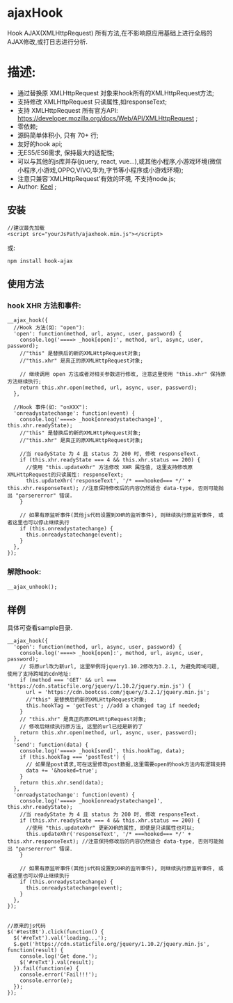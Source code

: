 # ajaxHook
Hook AJAX(XMLHttpRequest) 所有方法,在不影响原应用基础上进行全局的AJAX修改,或打日志进行分析.

# 描述:
* 通过替换原 XMLHttpRequest 对象来hook所有的XMLHttpRequest方法;
* 支持修改 XMLHttpRequest 只读属性,如responseText;
* 支持 XMLHttpRequest 所有官方API: https://developer.mozilla.org/docs/Web/API/XMLHttpRequest ;
* 零依赖;
* 源码简单体积小, 只有 70+ 行;
* 友好的hook api;
* 无ES5/ES6需求, 保持最大的适配性;
* 可以与其他的js库并存(jquery, react, vue...),或其他小程序,小游戏环境(微信小程序,小游戏,OPPO,VIVO,华为,字节等小程序或小游戏环境);
* 注意只兼容'XMLHttpRequest'有效的环境, 不支持node.js;
* Author: [Keel](https://github.com/keel) ;

## 安装
```
//建议最先加载
<script src="yourJsPath/ajaxhook.min.js"></script>
```

或:

```
npm install hook-ajax
```

## 使用方法
### hook XHR 方法和事件:
```
__ajax_hook({
  //Hook 方法(如: "open"):
  'open': function(method, url, async, user, password) {
    console.log('====> _hook[open]:', method, url, async, user, password);
    //"this" 是替换后的新的XMLHttpRequest对象;
    //"this.xhr" 是真正的原XMLHttpRequest对象;

    // 继续调用 open 方法或者对相关参数进行修改, 注意这里使用 "this.xhr" 保持原方法继续执行;
    return this.xhr.open(method, url, async, user, password);
  },

  //Hook 事件(如: "onXXX"):
  'onreadystatechange': function(event) {
    console.log('====> _hook[onreadystatechange]', this.xhr.readyState);
    //"this" 是替换后的新的XMLHttpRequest对象;
    //"this.xhr" 是真正的原XMLHttpRequest对象;

    //当 readyState 为 4 且 status 为 200 时, 修改 responseText.
    if (this.xhr.readyState === 4 && this.xhr.status == 200) {
      //使用 "this.updateXhr" 方法修改 XHR 属性值, 这里支持修改原XMLHttpRequest的只读属性: responseText;
      this.updateXhr('responseText', '/* ===hooked=== */' + this.xhr.responseText); //注意保持修改后的内容仍然适合 data-type, 否则可能抛出 "parsererror" 错误.
    }

    // 如果有原监听事件(其他js代码设置到XHR的监听事件), 则继续执行原监听事件, 或者这里也可以停止继续执行
    if (this.onreadystatechange) {
      this.onreadystatechange(event);
    }
  },
});
```

### 解除hook:
```
__ajax_unhook();
```


## 样例
具体可查看sample目录.
```
__ajax_hook({
  'open': function(method, url, async, user, password) {
    console.log('====> _hook[open]:', method, url, async, user, password);
    // 将原url改为新url, 这里举例将jquery1.10.2修改为3.2.1, 为避免跨域问题, 使用了支持跨域的cdn地址:
    if (method === 'GET' && url === 'https://cdn.staticfile.org/jquery/1.10.2/jquery.min.js') {
      url = 'https://cdn.bootcss.com/jquery/3.2.1/jquery.min.js';
      //"this" 是替换后的新的XMLHttpRequest对象;
      this.hookTag = 'getTest'; //add a changed tag if needed;
    }
    // "this.xhr" 是真正的原XMLHttpRequest对象;
    // 修改后继续执行原方法, 这里的url已经是新的了
    return this.xhr.open(method, url, async, user, password);
  },
  'send': function(data) {
    console.log('====> _hook[send]', this.hookTag, data);
    if (this.hookTag === 'postTest') {
      // 如果是post请求,可在这里修改post数据,这里需要open的hook方法内有逻辑支持
      data += '&hooked=true';
    }
    return this.xhr.send(data);
  },
  'onreadystatechange': function(event) {
    console.log('====> _hook[onreadystatechange]', this.xhr.readyState);
    //当 readyState 为 4 且 status 为 200 时, 修改 responseText.
    if (this.xhr.readyState === 4 && this.xhr.status == 200) {
      //使用 "this.updateXhr" 更新XHR的属性, 即使是只读属性也可以;
      this.updateXhr('responseText', '/* ===hooked=== */' + this.xhr.responseText); //注意保持修改后的内容仍然适合 data-type, 否则可能抛出 "parsererror" 错误.
    }

    // 如果有原监听事件(其他js代码设置到XHR的监听事件), 则继续执行原监听事件, 或者这里也可以停止继续执行
    if (this.onreadystatechange) {
      this.onreadystatechange(event);
    }
  },
});


//原来的js代码
$('#testBt').click(function() {
  $('#reTxt').val('loading...');
  $.get('https://cdn.staticfile.org/jquery/1.10.2/jquery.min.js', function(result) {
    console.log('Get done.');
    $('#reTxt').val(result);
  }).fail(function(e) {
    console.error('Fail!!!');
    console.error(e);
  });
});
```


